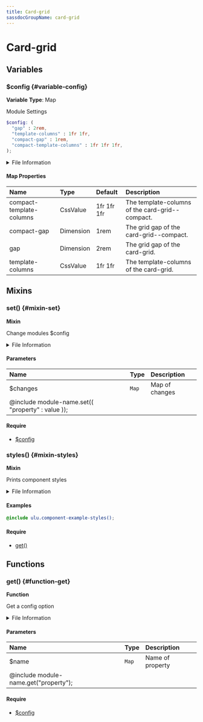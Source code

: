 ```yaml
---
title: Card-grid
sassdocGroupName: card-grid
---
```



# Card-grid

<div class="type-large">



</div>



## Variables




<div class="sassdoc-item-header">

###  $config {#variable-config}

  <div class="sassdoc-item-header__labels">
    <span class="tag tag--primary"><strong>Variable</strong></span> <span class="tag"><strong>Type</strong>: Map</span>
  </div>

</div>

  

Module Settings
    
    

``` scss
$config: (
  "gap" : 2rem,
  "template-columns" : 1fr 1fr,
  "compact-gap" : 1rem,
  "compact-template-columns" : 1fr 1fr 1fr,
);
```
  


<details>
  <summary>File Information</summary>
  
- **File:** _card-grid.scss
- **Group:** card-grid
- **Type:** variable
- **Lines (comments):** 10-15
- **Lines (code):** 17-22

</details>

    

#### Map Properties


|Name|Type|Default|Description|
|:--|:--|:--|:--|
|compact-template-columns|CssValue|1fr 1fr 1fr|The template-columns of the card-grid--compact.|
|compact-gap|Dimension|1rem|The grid gap of the card-grid--compact.|
|gap|Dimension|2rem|The grid gap of the card-grid.|
|template-columns|CssValue|1fr 1fr|The template-columns of the card-grid.|

    
  

## Mixins




<div class="sassdoc-item-header">

###  set() {#mixin-set}

  <div class="sassdoc-item-header__labels">
    <span class="tag tag--primary"><strong>Mixin</strong></span>
  </div>

</div>

  

Change modules $config
    
    


<details>
  <summary>File Information</summary>
  
- **File:** _card-grid.scss
- **Group:** card-grid
- **Type:** mixin
- **Lines (comments):** 24-26
- **Lines (code):** 28-30

</details>

    

#### Parameters


|Name|Type|Description|
|:--|:--|:--|
|$changes|`Map`|Map of changes
  @include module-name.set(( "property" : value ));|

    

#### Require

- [$config](/sass/components/accordion/#variable-config)
  


<div class="sassdoc-item-header">

###  styles() {#mixin-styles}

  <div class="sassdoc-item-header__labels">
    <span class="tag tag--primary"><strong>Mixin</strong></span>
  </div>

</div>

  

Prints component styles
    
    


<details>
  <summary>File Information</summary>
  
- **File:** _card-grid.scss
- **Group:** card-grid
- **Type:** mixin
- **Lines (comments):** 40-42
- **Lines (code):** 44-68

</details>

    

#### Examples

      


``` scss
@include ulu.component-example-styles();
```
  



      

#### Require

- [get()](/sass/components/accordion/#function-get)
  
  

## Functions




<div class="sassdoc-item-header">

###  get() {#function-get}

  <div class="sassdoc-item-header__labels">
    <span class="tag tag--primary"><strong>Function</strong></span>
  </div>

</div>

  

Get a config option
    
    


<details>
  <summary>File Information</summary>
  
- **File:** _card-grid.scss
- **Group:** card-grid
- **Type:** function
- **Lines (comments):** 32-34
- **Lines (code):** 36-38

</details>

    

#### Parameters


|Name|Type|Description|
|:--|:--|:--|
|$name|`Map`|Name of property
  @include module-name.get("property");|

    

#### Require

- [$config](/sass/components/accordion/#variable-config)
  
  
  